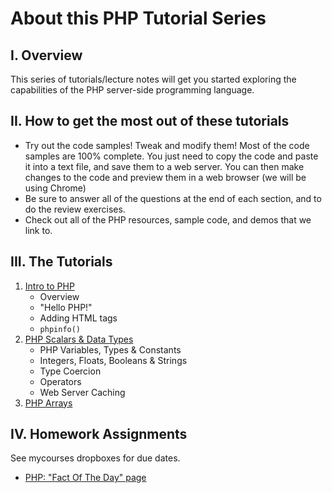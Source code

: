 # About this PHP Tutorial Series
## I. Overview
This series of tutorials/lecture notes will get you started exploring the capabilities of the PHP server-side programming language.

## II. How to get the most out of these tutorials
- Try out the code samples! Tweak and modify them! Most of the code samples are 100% complete. You just need to copy the code and paste it into a text file, and save them to a web server. You can then make changes to the code and preview them in a web browser (we will be using Chrome)
- Be sure to answer all of the questions at the end of each section, and to do the review exercises.
- Check out all of the PHP resources, sample code, and demos that we link to.

## III. The Tutorials
1. [Intro to PHP](./php-1.md)
    - Overview
    - "Hello PHP!"
    - Adding HTML tags
    - `phpinfo()`
1. [PHP Scalars & Data Types](./php-2.md)
    - PHP Variables, Types & Constants
    - Integers, Floats, Booleans & Strings
    - Type Coercion
    - Operators
    - Web Server Caching
1. [PHP Arrays](./php-3.md)

## IV. Homework Assignments
See mycourses dropboxes for due dates.
- [PHP: "Fact Of The Day" page](HW-php-fact-of-the-day.md)
